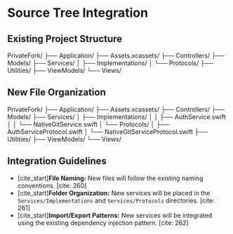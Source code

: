 # Source Tree Integration

## Existing Project Structure

PrivateFork/
├── Application/
├── Assets.xcassets/
├── Controllers/
├── Models/
├── Services/
│   ├── Implementations/
│   └── Protocols/
├── Utilities/
├── ViewModels/
└── Views/

## New File Organization

PrivateFork/
├── Application/
├── Assets.xcassets/
├── Controllers/
├── Models/
├── Services/
│   ├── Implementations/
│   │   ├── AuthService.swift
│   │   └── NativeGitService.swift
│   └── Protocols/
│       ├── AuthServiceProtocol.swift
│       └── NativeGitServiceProtocol.swift
├── Utilities/
├── ViewModels/
└── Views/

## Integration Guidelines

-   [cite_start]**File Naming:** New files will follow the existing naming conventions. [cite: 260]
-   [cite_start]**Folder Organization:** New services will be placed in the `Services/Implementations` and `Services/Protocols` directories. [cite: 261]
-   [cite_start]**Import/Export Patterns:** New services will be integrated using the existing dependency injection pattern. [cite: 262]
